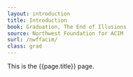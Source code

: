 ```yaml
---
layout: introduction
title: Introduction
book: Graduation, The End of Illusions
source: Northwest Foundation for ACIM
surl: /nwffacim/
class: grad
---
```


This is the {{page.title}} page.

